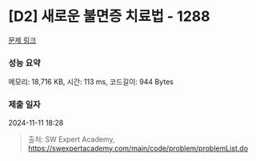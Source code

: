 # [D2] 새로운 불면증 치료법 - 1288 

[문제 링크](https://swexpertacademy.com/main/code/problem/problemDetail.do?contestProbId=AV18_yw6I9MCFAZN) 

### 성능 요약

메모리: 18,716 KB, 시간: 113 ms, 코드길이: 944 Bytes

### 제출 일자

2024-11-11 18:28



> 출처: SW Expert Academy, https://swexpertacademy.com/main/code/problem/problemList.do